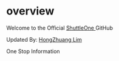 # overview
Welcome to the Official <a href="https://www.shuttle.one"> ShuttleOne </a> GitHub

Updated By: <a href="mailto:zhuang@shuttle.one">HongZhuang Lim</a>

One Stop Information

